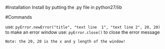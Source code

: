 #Installation
Install by putting the .py file in python27/lib

#Commands

use: `pyError.newError("title", "text line  1", "text line 2", 20, 20)` to make an error window
use: `pyError.close()` to close the error message

`Note: the 20, 20 is the x and y length of the window!`
